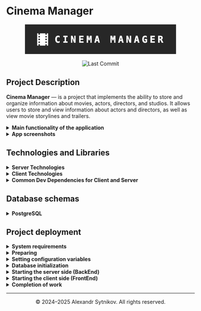 # Cinema Manager

<p align="center">
  <img src="./screenshots/logo.png" alt="Cinema Manager" style="max-width: 80%;">
</p>
<p align="center">
  <img src="https://img.shields.io/github/last-commit/sytnikovzp/cinema-manager" alt="Last Commit">
</p>

## Project Description

<strong>Cinema Manager</strong> — is a project that implements the ability to store and organize information about movies, actors, directors, and studios. It allows users to store and view information about actors and directors, as well as view movie storylines and trailers.

<details>
  <summary><strong>Main functionality of the application</strong></summary>

- **CRUD Operations**: Full Create, Read, Update, and Delete functionality for main and second entities.

- **Form Handling**: Dynamic forms with validation using Yup and Formik.

- **Pagination**: Efficient data management with paginated lists.

- **Responsive Design**: Optimized for both desktop and mobile devices.

- **Dark Theme**: Stylish dark theme for a modern look and feel.

- **Carousel Component**: Showcase movie posters with a carousel component.

- **Error Handling**: User-friendly error messages and notifications.

- **Localization**: Support for multiple locations and nationalities.

</details>

<details>
  <summary><strong>App screenshots</strong></summary>

![MainPage](./screenshots/1_Main_page.png)
![ActorList](./screenshots/2_Actor_list.jpg)
![ActorItem](./screenshots/3_Actor_item.jpg)
![MoviesList](./screenshots/4_Movies_list.jpg)
![MoviesItem](./screenshots/5_Movies_Item.jpg)
![MovieTrailer](./screenshots/6_Movie_trailer.jpg)
![MovieForm1](./screenshots/7_Movie_form_1.jpg)
![MovieForm2](./screenshots/8_Movie_form_2.jpg)
![MovieForm3](./screenshots/9_Movie_form_3.jpg)
![MovieForm4](./screenshots/10_Movie_form_4.jpg)
![ActorForm](./screenshots/11_Actor_form.jpg)
![DirectorForm](./screenshots/12_Director_form.jpg)
![Genres](./screenshots/13_Genres.jpg
![Locations](./screenshots/14_Location.jpg)

</details>

## Technologies and Libraries

<details>
  <summary><strong>Server Technologies</strong></summary>

- **date-fns** – a library for formatting, calculating, and manipulating dates.
- **cors** – middleware for managing Cross-Origin Resource Sharing (CORS) policies.
- **dotenv** – library for loading environment variables from a `.env` file.
- **express** – web framework for building server applications in Node.js.
- **http-errors** – utility to create HTTP errors for Express error handling.
- **pg** – PostgreSQL client for Node.js, used by Sequelize to connect to the database.
- **pg-hstore** – module for serializing and deserializing JSON data in PostgreSQL.
- **sequelize** – ORM for PostgreSQL that supports models, migrations, and seeding.
- **yup** – schema builder for validating and parsing data on the server side.

</details>

<details>
  <summary><strong>Client Technologies</strong></summary>

- **@emotion/react** – library for writing CSS styles with JavaScript using the Emotion CSS-in-JS framework.
- **@emotion/styled** – styled-components API for Emotion, allowing styled React components.
- **@mui/icons-material** – Material UI icons library for React.
- **@mui/material** – core components library of Material UI for React.
- **@mui/system** – low-level utility for building custom design systems with Material UI’s styling engine.
- **@mui/x-date-pickers** – Material UI date and time picker components.
- **@reduxjs/toolkit** – official Redux tools and best practices to simplify Redux development.
- **axios** – promise-based HTTP client for making requests to APIs.
- **date-fns** – modern JavaScript date utility library for parsing, formatting, and manipulating dates.
- **formik** – form management library for React to handle form state, validation, and submission.
- **react** – core library for building user interfaces with components.
- **react-dom** – React package for interacting with the DOM.
- **react-player** – React component for playing media from various sources like YouTube, Vimeo, etc.
- **react-redux** – official React bindings for Redux to connect React components with the Redux store.
- **react-router-dom** – routing library for React to handle navigation and routing in web apps.
- **redux-logger** – middleware for logging Redux actions and state changes to the console.
- **swiper** – modern mobile touch slider library with React support.
- **yup** – JavaScript schema builder for value parsing and validation, often used with Formik.

</details>

<details>
  <summary><strong>Common Dev Dependencies for Client and Server</strong></summary>

- **@eslint/js** – official ESLint JavaScript parser and utils.
- **@types/react** – TypeScript type definitions for React (used for editor support, no runtime effect).
- **@types/react-dom** – TypeScript type definitions for React DOM.
- **ESLint** – a tool for analyzing code to help follow best programming practices.
- **ESLint Config Prettier** – ESLint configuration for compatibility with Prettier.
- **ESLint Plugins**:
  - **eslint-plugin-import** – checks correctness of module imports.
  - **eslint-plugin-jsx-a11y** – helps improve accessibility in JSX code.
  - **eslint-plugin-mui-path-imports** – enforces correct import paths for MUI components.
  - **eslint-plugin-mui-sx-order** – ensures best practice ordering of MUI `sx` properties.
  - **eslint-plugin-optimize-regex** – optimizes regular expressions.
  - **eslint-plugin-prettier** – integrates Prettier with ESLint.
  - **eslint-plugin-promise** – enforces best practices when working with promises.
  - **eslint-plugin-react** – linting rules specific to React code.
  - **eslint-plugin-react-hooks** – checks correct usage of React hooks.
  - **eslint-plugin-react-perf** – detects inefficient patterns in React components.
  - **eslint-plugin-react-refresh** – supports React Fast Refresh.
  - **eslint-plugin-simple-import-sort** – automatically sorts imports.
  - **eslint-plugin-sort-keys-fix** – automatically sorts object keys.
  - **eslint-plugin-unicorn** – a set of rules for improving code quality.
- **Globals** – a set of global variables for proper ESLint operation.
- **Prettier** – a tool for automatic code formatting.
- **Vite** – build tool providing fast development and code optimization.
- **Vite Plugin Env Compatible** – ensures environment variable compatibility in Vite.
- **@vitejs/plugin-react** – official plugin to support React in Vite.

</details>

## Database schemas

<details>
  <summary><strong>PostgreSQL</strong></summary>
  <p align="center">
  <img src="./screenshots/ER_PostgreSQL.png" alt="PostgreSQL" style="max-width: 80%;">
  </p>
</details>

## Project deployment

<details>
  <summary><strong>System requirements</strong></summary>

- **Git:** 2.47 or higher
- **Node.js:** 20.19.1 or higher
- **PostgreSQL:** 16.4 or higher

</details>

<details>
  <summary><strong>Preparing</strong></summary>

```bash
# Cloning the repository
git clone git@github.com:sytnikovzp/cinema-manager.git

# Go to the project directory
cd cinema-manager

# We install dependencies for the server and client parts
npm --prefix server install
npm --prefix client install
```

</details>

<details>
  <summary><strong>Setting configuration variables</strong></summary>

Create a file `.env` using the command:

```bash
cp .env.example .env
```

If the file `.env.example` **missing**, create a file `.env` using the command:

```bash
cat <<EOL > .env
# For client
VITE_PORT=3000

# For server
CLIENT_URL=http://localhost:3000
CINEMA_SERVER_HOST=localhost
CINEMA_SERVER_PORT=5000

# For database
DB_HOST=localhost
DB_DIALECT=postgres
DB_USER=postgres
DB_PASS=root
DB_NAME=cinema_manager
EOL
```

</details>

<details>
  <summary><strong>Database initialization</strong></summary>

```bash
cd server
npm run dbinit
cd ..
```

</details>

<details>
  <summary><strong>Starting the server side (BackEnd)</strong></summary>

```bash
# In a separate terminal, go to the project directory
cd cinema-manager

# Starting BackEnd
npm --prefix server start
```

</details>

<details>
  <summary><strong>Starting the client side (FrontEnd)</strong></summary>

```bash
# In a separate terminal, go to the project directory
cd cinema-manager

# Starting FrontEnd
npm --prefix client start
```

</details>

<details>
  <summary><strong>Completion of work</strong></summary>
  To stop the server or client part in the corresponding terminal, click:

```bash
CTRL + C
```

</details>

---

<p align="center">© 2024–2025 Alexandr Sytnikov. All rights reserved.</p>
